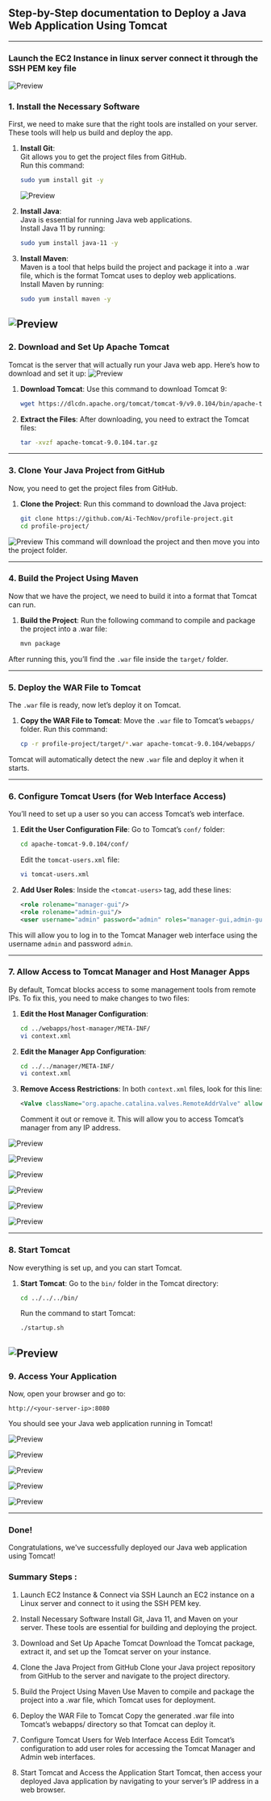 
 ## Step-by-Step documentation to Deploy a Java Web Application Using Tomcat 

---

### Launch the EC2 Instance in linux server connect it through the SSH PEM key file 

![Preview](./images/01.png)

### 1. **Install the Necessary Software**

First, we need to make sure that the right tools are installed on your server. These tools will help us build and deploy the app.

1. **Install Git**:  
   Git allows you to get the project files from GitHub.  
   Run this command:
   ```bash
   sudo yum install git -y
   ```
   ![Preview](./images/02.png)

2. **Install Java**:  
   Java is essential for running Java web applications.  
   Install Java 11 by running:
   ```bash
   sudo yum install java-11 -y
   ```


3. **Install Maven**:  
   Maven is a tool that helps build the project and package it into a .war file, which is the format Tomcat uses to deploy web applications.  
   Install Maven by running:
   ```bash
   sudo yum install maven -y
   ```
![Preview](./images/04.png)
---

### 2. **Download and Set Up Apache Tomcat**

Tomcat is the server that will actually run your Java web app. Here’s how to download and set it up:
![Preview](./images/03.png)
1. **Download Tomcat**:
   Use this command to download Tomcat 9:
   ```bash
   wget https://dlcdn.apache.org/tomcat/tomcat-9/v9.0.104/bin/apache-tomcat-9.0.104.tar.gz
   ```

2. **Extract the Files**:
   After downloading, you need to extract the Tomcat files:
   ```bash
   tar -xvzf apache-tomcat-9.0.104.tar.gz
   ```

---

### 3. **Clone Your Java Project from GitHub**

Now, you need to get the project files from GitHub.

1. **Clone the Project**:
   Run this command to download the Java project:
   ```bash
   git clone https://github.com/Ai-TechNov/profile-project.git
   cd profile-project/
   ```
![Preview](./images/03.png)
This command will download the project and then move you into the project folder.

---

### 4. **Build the Project Using Maven**

Now that we have the project, we need to build it into a format that Tomcat can run.

1. **Build the Project**:
   Run the following command to compile and package the project into a .war file:
   ```bash
   mvn package
   ```

After running this, you’ll find the `.war` file inside the `target/` folder.

---

### 5. **Deploy the WAR File to Tomcat**

The `.war` file is ready, now let’s deploy it on Tomcat.

1. **Copy the WAR File to Tomcat**:
   Move the `.war` file to Tomcat’s `webapps/` folder. Run this command:
   ```bash
   cp -r profile-project/target/*.war apache-tomcat-9.0.104/webapps/
   ```


Tomcat will automatically detect the new `.war` file and deploy it when it starts.

---

### 6. **Configure Tomcat Users (for Web Interface Access)**

You’ll need to set up a user so you can access Tomcat’s web interface.

1. **Edit the User Configuration File**:
   Go to Tomcat’s `conf/` folder:
   ```bash
   cd apache-tomcat-9.0.104/conf/
   ```
   Edit the `tomcat-users.xml` file:
   ```bash
   vi tomcat-users.xml
   ```
2. **Add User Roles**:
   Inside the `<tomcat-users>` tag, add these lines:
   ```xml
   <role rolename="manager-gui"/>
   <role rolename="admin-gui"/>
   <user username="admin" password="admin" roles="manager-gui,admin-gui"/>
   ```

This will allow you to log in to the Tomcat Manager web interface using the username `admin` and password `admin`.

---

### 7. **Allow Access to Tomcat Manager and Host Manager Apps**

By default, Tomcat blocks access to some management tools from remote IPs. To fix this, you need to make changes to two files:

1. **Edit the Host Manager Configuration**:
   ```bash
   cd ../webapps/host-manager/META-INF/
   vi context.xml
   ```

2. **Edit the Manager App Configuration**:
   ```bash
   cd ../../manager/META-INF/
   vi context.xml
   ```

3. **Remove Access Restrictions**:
   In both `context.xml` files, look for this line:
   ```xml
   <Valve className="org.apache.catalina.valves.RemoteAddrValve" allow="127\.\d+\.\d+\.\d+|::1"/>
   ```
   Comment it out or remove it. This will allow you to access Tomcat’s manager from any IP address.

![Preview](./images/05.png)

![Preview](./images/06.png)

![Preview](./images/07.png)

![Preview](./images/08.png)

![Preview](./images/09.png)

![Preview](./images/10.png)

---

### 8. **Start Tomcat**

Now everything is set up, and you can start Tomcat.

1. **Start Tomcat**:
   Go to the `bin/` folder in the Tomcat directory:
   ```bash
   cd ../../../bin/
   ```
   Run the command to start Tomcat:
   ```bash
   ./startup.sh
   ```
![Preview](./images/11.png)
---

### 9. **Access Your Application**

Now, open your browser and go to:

```
http://<your-server-ip>:8080
```

You should see your Java web application running in Tomcat!

![Preview](./images/12.png)

![Preview](./images/13.png)

![Preview](./images/14.png)

![Preview](./images/15.png)

![Preview](./images/16.png)

---

### **Done!**  
Congratulations, we've successfully deployed our Java web application using Tomcat!

### Summary Steps :

1. Launch EC2 Instance & Connect via SSH
Launch an EC2 instance on a Linux server and connect to it using the SSH PEM key.

2. Install Necessary Software
Install Git, Java 11, and Maven on your server. These tools are essential for building and deploying the project.

3. Download and Set Up Apache Tomcat
Download the Tomcat package, extract it, and set up the Tomcat server on your instance.

4. Clone the Java Project from GitHub
Clone your Java project repository from GitHub to the server and navigate to the project directory.

5. Build the Project Using Maven
Use Maven to compile and package the project into a .war file, which Tomcat uses for deployment.

6. Deploy the WAR File to Tomcat
Copy the generated .war file into Tomcat’s webapps/ directory so that Tomcat can deploy it.

7. Configure Tomcat Users for Web Interface Access
Edit Tomcat’s configuration to add user roles for accessing the Tomcat Manager and Admin web interfaces.

8. Start Tomcat and Access the Application
Start Tomcat, then access your deployed Java application by navigating to your server’s IP address in a web browser.
